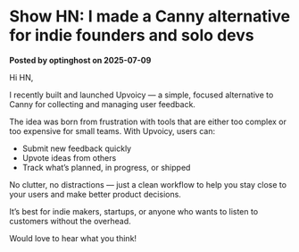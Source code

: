 # Show HN: I made a Canny alternative for indie founders and solo devs

**Posted by optinghost on 2025-07-09**

Hi HN,

I recently built and launched Upvoicy — a simple, focused alternative to Canny for collecting and managing user feedback.

The idea was born from frustration with tools that are either too complex or too expensive for small teams. With Upvoicy, users can:

- Submit new feedback quickly  
- Upvote ideas from others  
- Track what’s planned, in progress, or shipped  

No clutter, no distractions — just a clean workflow to help you stay close to your users and make better product decisions.

It’s best for indie makers, startups, or anyone who wants to listen to customers without the overhead.

Would love to hear what you think!
